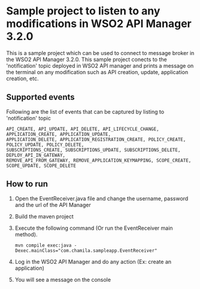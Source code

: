# Sample project to listen to any modifications in WSO2 API Manager 3.2.0

This is a sample project which can be used to connect to message broker in the WSO2 API Manager 3.2.0. This sample project conects to the 'notification' topic deployed in WSO2 API manager and prints a message on the terminal on any modification such as API creation, update, application creation, etc. 

## Supported events
Following are the list of events that can be captured by listing to 'notification' topic

    API_CREATE, API_UPDATE, API_DELETE, API_LIFECYCLE_CHANGE, APPLICATION_CREATE, APPLICATION_UPDATE, 
    APPLICATION_DELETE, APPLICATION_REGISTRATION_CREATE, POLICY_CREATE, POLICY_UPDATE, POLICY_DELETE, 
    SUBSCRIPTIONS_CREATE, SUBSCRIPTIONS_UPDATE, SUBSCRIPTIONS_DELETE, DEPLOY_API_IN_GATEWAY, 
    REMOVE_API_FROM_GATEWAY, REMOVE_APPLICATION_KEYMAPPING, SCOPE_CREATE, SCOPE_UPDATE, SCOPE_DELETE
    
## How to run

1. Open the EventReceiver.java file and change the username, password and the url of the API Manager 

2. Build the maven project

3. Execute the following command (Or run the EventReceiver main method).

    `mvn compile exec:java -Dexec.mainClass="com.chamila.sampleapp.EventReceiver"`
     
4. Log in the WSO2 API Manager and do any action (Ex: create an application)

5. You will see a message on the console




     

   
